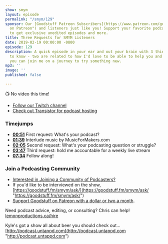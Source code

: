 ```yaml
---
show: smym
layout: episode
permalink: "/smym/129"
sponsor: Our [Goodstuff Patreon Subscribers](https://www.patreon.com/goodstuff "Goodstuff
  on Patreon") and listeners just like you! Support your favorite podcasts directly
  to get exclusive unedited episodes and more.
title: Three Requests for SMYM Listeners
date: 2019-02-19 00:00:00 -0800
episode: 129
description: A quick episode in your ear and out your brain with 3 things I want you
  to know - two are related to how I'd love to be able to help you and one is how
  you can join me on a journey to try something new.
mp3: ''
image: ''
published: false

---
```

📺 No video this time!

* [Follow our Twitch channel](https://www.twitch.tv/gsfm)
* [Check out Transistor for podcast hosting](https://transistor.fm/?via=chris)

### Timejumps

* **[00:51](#t=00:51)** First request: What's your podcast?
* **[01:39](#t=01:39)** Interlude music by MusicForMakers.com
* **[02:05](#t=02:05)** Second request: What's your podcasting question or struggle?
* **[03:47](#t=03:47)** Third request: hold me accountable for a weekly live stream
* **[07:34](#t=07:34)** Follow along!

### Join a Podcasting Community

* [Interested in Joining a Community of Podcasters?](https://mailchi.mp/ad73a5bdfab5/podcasting)
* If you'd like to be interviewed on the show, [https://goodstuff.fm/smym/ask/](https://goodstuff.fm/smym/ask/ "https://goodstuff.fm/smym/ask/")
* [Support Goodstuff on Patreon with a dollar or two a month](https://www.patreon.com/goodstuff).

Need podcast advice, editing, or consulting? Chris can help! [lemonproductions.ca/hire](https://lemonproductions.ca/hire)

Kyle's got a show all about beer you should check out... [http://podcast.untappd.com](http://podcast.untappd.com "http://podcast.untappd.com")